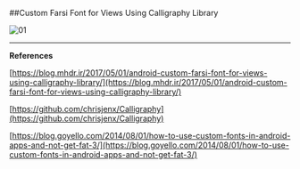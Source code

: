 ##Custom Farsi Font for Views Using Calligraphy Library

![01](https://raw.githubusercontent.com/mhdr/AndroidSamples/master/073/images/01.png  "01")

***

**References**

[https://blog.mhdr.ir/2017/05/01/android-custom-farsi-font-for-views-using-calligraphy-library/](https://blog.mhdr.ir/2017/05/01/android-custom-farsi-font-for-views-using-calligraphy-library/) 

[https://github.com/chrisjenx/Calligraphy](https://github.com/chrisjenx/Calligraphy) 

[https://blog.goyello.com/2014/08/01/how-to-use-custom-fonts-in-android-apps-and-not-get-fat-3/](https://blog.goyello.com/2014/08/01/how-to-use-custom-fonts-in-android-apps-and-not-get-fat-3/)